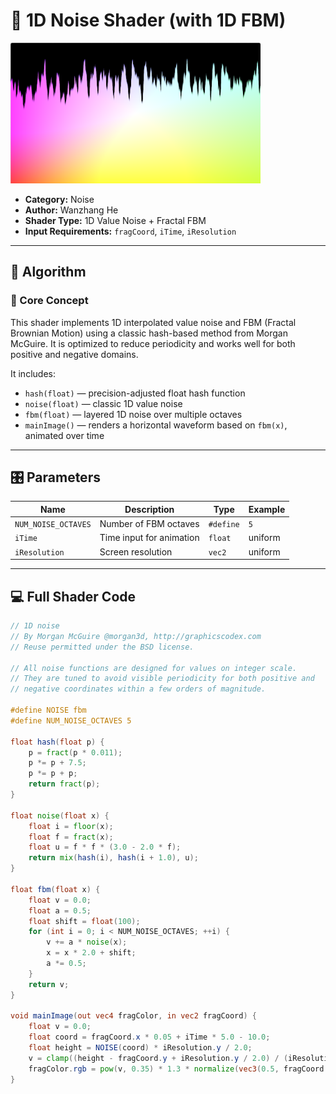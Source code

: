 # 🧩 1D Noise Shader (with 1D FBM)

<img src="https://github.com/friedaxvictoria/procedural_shader_framework/blob/main/shaders/screenshots/noise/1d%20noise.png?raw=true" alt="1D FBM Noise Output" width="400" height="225">

- **Category:** Noise  
- **Author:** Wanzhang He
- **Shader Type:** 1D Value Noise + Fractal FBM  
- **Input Requirements:** `fragCoord`, `iTime`, `iResolution`

---

## 🧠 Algorithm

### 🔷 Core Concept

This shader implements 1D interpolated value noise and FBM (Fractal Brownian Motion) using a classic hash-based method from Morgan McGuire. It is optimized to reduce periodicity and works well for both positive and negative domains.

It includes:

- `hash(float)` — precision-adjusted float hash function  
- `noise(float)` — classic 1D value noise  
- `fbm(float)` — layered 1D noise over multiple octaves  
- `mainImage()` — renders a horizontal waveform based on `fbm(x)`, animated over time

---

## 🎛️ Parameters

| Name            | Description                   | Type    | Example     |
|-----------------|-------------------------------|---------|-------------|
| `NUM_NOISE_OCTAVES` | Number of FBM octaves       | `#define` | `5`         |
| `iTime`         | Time input for animation       | `float` | uniform     |
| `iResolution`   | Screen resolution              | `vec2`  | uniform     |

---

## 💻 Full Shader Code

```glsl
// 1D noise
// By Morgan McGuire @morgan3d, http://graphicscodex.com
// Reuse permitted under the BSD license.

// All noise functions are designed for values on integer scale.
// They are tuned to avoid visible periodicity for both positive and
// negative coordinates within a few orders of magnitude.

#define NOISE fbm
#define NUM_NOISE_OCTAVES 5

float hash(float p) {
    p = fract(p * 0.011);
    p *= p + 7.5;
    p *= p + p;
    return fract(p);
}

float noise(float x) {
    float i = floor(x);
    float f = fract(x);
    float u = f * f * (3.0 - 2.0 * f);
    return mix(hash(i), hash(i + 1.0), u);
}

float fbm(float x) {
    float v = 0.0;
    float a = 0.5;
    float shift = float(100);
    for (int i = 0; i < NUM_NOISE_OCTAVES; ++i) {
        v += a * noise(x);
        x = x * 2.0 + shift;
        a *= 0.5;
    }
    return v;
}

void mainImage(out vec4 fragColor, in vec2 fragCoord) {
    float v = 0.0;
    float coord = fragCoord.x * 0.05 + iTime * 5.0 - 10.0;
    float height = NOISE(coord) * iResolution.y / 2.0;
    v = clamp((height - fragCoord.y + iResolution.y / 2.0) / (iResolution.y * 0.02), 0.0, 1.0);
    fragColor.rgb = pow(v, 0.35) * 1.3 * normalize(vec3(0.5, fragCoord.xy / iResolution.xy)) + vec3(v * 0.25);
}
